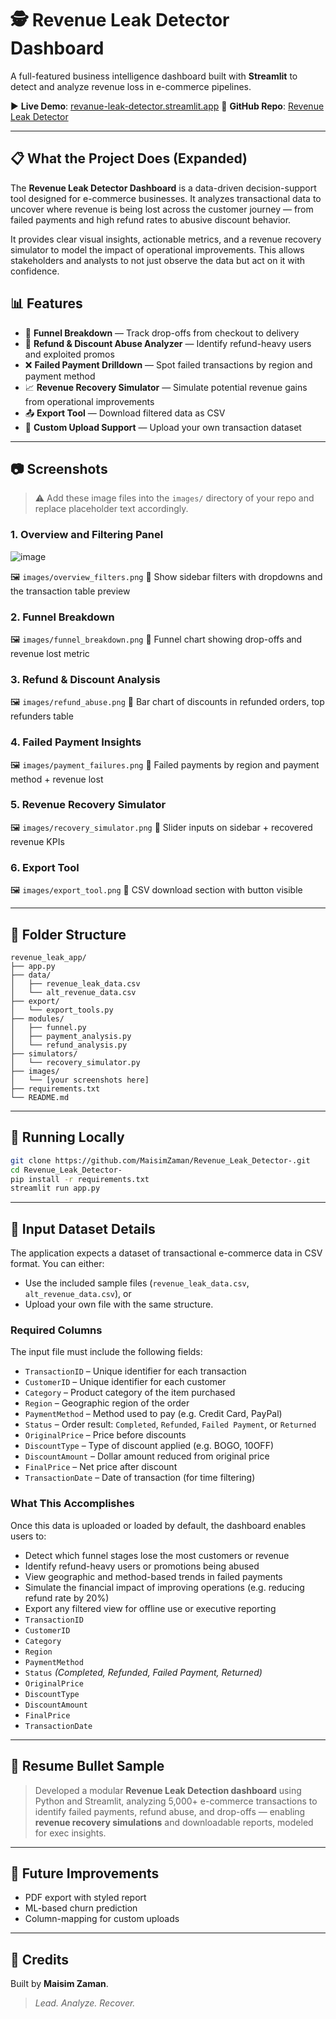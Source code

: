 # 🕵️ Revenue Leak Detector Dashboard

A full-featured business intelligence dashboard built with **Streamlit** to detect and analyze revenue loss in e-commerce pipelines.

▶️ **Live Demo**: [revanue-leak-detector.streamlit.app](https://revanue-leak-detector.streamlit.app)
🔗 **GitHub Repo**: [Revenue Leak Detector](https://github.com/MaisimZaman/Revenue_Leak_Detector-)

---

## 📋 What the Project Does (Expanded)

The **Revenue Leak Detector Dashboard** is a data-driven decision-support tool designed for e-commerce businesses. It analyzes transactional data to uncover where revenue is being lost across the customer journey — from failed payments and high refund rates to abusive discount behavior. 

It provides clear visual insights, actionable metrics, and a revenue recovery simulator to model the impact of operational improvements. This allows stakeholders and analysts to not just observe the data but act on it with confidence.

## 📊 Features

- 🔻 **Funnel Breakdown** — Track drop-offs from checkout to delivery
- 🚨 **Refund & Discount Abuse Analyzer** — Identify refund-heavy users and exploited promos
- ❌ **Failed Payment Drilldown** — Spot failed transactions by region and payment method
- 📈 **Revenue Recovery Simulator** — Simulate potential revenue gains from operational improvements
- 📤 **Export Tool** — Download filtered data as CSV
- 📁 **Custom Upload Support** — Upload your own transaction dataset

---

## 📷 Screenshots


> ⚠️ Add these image files into the `images/` directory of your repo and replace placeholder text accordingly.

### 1. Overview and Filtering Panel
![image](https://github.com/user-attachments/assets/e5bff527-15bf-44d1-8314-50b18f5af0cf)

🖼️ `images/overview_filters.png`
📍 Show sidebar filters with dropdowns and the transaction table preview

### 2. Funnel Breakdown
🖼️ `images/funnel_breakdown.png`
📍 Funnel chart showing drop-offs and revenue lost metric

### 3. Refund & Discount Analysis
🖼️ `images/refund_abuse.png`
📍 Bar chart of discounts in refunded orders, top refunders table

### 4. Failed Payment Insights
🖼️ `images/payment_failures.png`
📍 Failed payments by region and payment method + revenue lost

### 5. Revenue Recovery Simulator
🖼️ `images/recovery_simulator.png`
📍 Slider inputs on sidebar + recovered revenue KPIs

### 6. Export Tool
🖼️ `images/export_tool.png`
📍 CSV download section with button visible

---

## 🧱 Folder Structure
```
revenue_leak_app/
├── app.py
├── data/
│   ├── revenue_leak_data.csv
│   └── alt_revenue_data.csv
├── export/
│   └── export_tools.py
├── modules/
│   ├── funnel.py
│   ├── payment_analysis.py
│   └── refund_analysis.py
├── simulators/
│   └── recovery_simulator.py
├── images/
│   └── [your screenshots here]
├── requirements.txt
└── README.md
```

---

## 🚀 Running Locally

```bash
git clone https://github.com/MaisimZaman/Revenue_Leak_Detector-.git
cd Revenue_Leak_Detector-
pip install -r requirements.txt
streamlit run app.py
```

---

## 📄 Input Dataset Details

The application expects a dataset of transactional e-commerce data in CSV format. You can either:
- Use the included sample files (`revenue_leak_data.csv`, `alt_revenue_data.csv`), or
- Upload your own file with the same structure.

### Required Columns
The input file must include the following fields:
- `TransactionID` – Unique identifier for each transaction
- `CustomerID` – Unique identifier for each customer
- `Category` – Product category of the item purchased
- `Region` – Geographic region of the order
- `PaymentMethod` – Method used to pay (e.g. Credit Card, PayPal)
- `Status` – Order result: `Completed`, `Refunded`, `Failed Payment`, or `Returned`
- `OriginalPrice` – Price before discounts
- `DiscountType` – Type of discount applied (e.g. BOGO, 10OFF)
- `DiscountAmount` – Dollar amount reduced from original price
- `FinalPrice` – Net price after discount
- `TransactionDate` – Date of transaction (for time filtering)

### What This Accomplishes
Once this data is uploaded or loaded by default, the dashboard enables users to:
- Detect which funnel stages lose the most customers or revenue
- Identify refund-heavy users or promotions being abused
- View geographic and method-based trends in failed payments
- Simulate the financial impact of improving operations (e.g. reducing refund rate by 20%)
- Export any filtered view for offline use or executive reporting
- `TransactionID`
- `CustomerID`
- `Category`
- `Region`
- `PaymentMethod`
- `Status` *(Completed, Refunded, Failed Payment, Returned)*
- `OriginalPrice`
- `DiscountType`
- `DiscountAmount`
- `FinalPrice`
- `TransactionDate`

---

## 💼 Resume Bullet Sample
> Developed a modular **Revenue Leak Detection dashboard** using Python and Streamlit, analyzing 5,000+ e-commerce transactions to identify failed payments, refund abuse, and drop-offs — enabling **revenue recovery simulations** and downloadable reports, modeled for exec insights.

---

## 🔧 Future Improvements
- PDF export with styled report
- ML-based churn prediction
- Column-mapping for custom uploads

---

## 🧠 Credits
Built by **Maisim Zaman**.

> *Lead. Analyze. Recover.*
